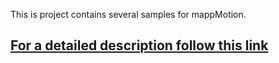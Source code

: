 This is project contains several samples for mappMotion.

## [**For a detailed description follow this link**](https://shiny-adventure-8kv77we.pages.github.io/)
